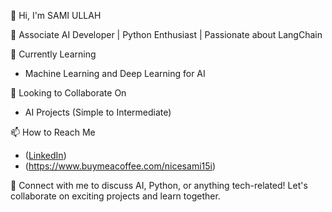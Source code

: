 👋 Hi, I'm SAMI ULLAH

🚀 Associate AI Developer | Python Enthusiast | Passionate about LangChain

🌱 Currently Learning
- Machine Learning and Deep Learning for AI

💞️ Looking to Collaborate On
- AI Projects (Simple to Intermediate)

📫 How to Reach Me
- ([LinkedIn](https://www.linkedin.com/in/samiullah156/))
- (https://www.buymeacoffee.com/nicesami15i)

🔗 Connect with me to discuss AI, Python, or anything tech-related! Let's collaborate on exciting projects and learn together.

